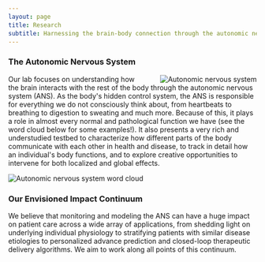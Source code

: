 ```yaml
---
layout: page
title: Research
subtitle: Harnessing the brain-body connection through the autonomic nervous system
---
```


### The Autonomic Nervous System

<img src="/assets/img/ANS_overview.jpg"
style="float: right; margin-left: 2em;"
srcset="/assets/img/ANS_overview.jpg 1083w"
sizes="(min-width: 1501px) calc(10vw - 20px), ((min-width: 1101px) and (max-width: 1500px)) calc(20vw - 20px), ((min-width: 651px) and (max-width: 1100px)) calc(30vw - 20px), ((min-width: 300px) and (max-width: 650px)) calc(45vw - 20px), 150px"
alt="Autonomic nervous system">

Our lab focuses on understanding how the brain interacts with the rest of the body through the autonomic nervous system (ANS). As the body's hidden control system, the ANS is responsible for everything we do not consciously think about, from heartbeats to breathing to digestion to sweating and much more. Because of this, it plays a role in almost every normal and pathological function we have (see the word cloud below for some examples!). It also presents a very rich and understudied testbed to characterize how different parts of the body communicate with each other in health and disease, to track in detail how an individual's body functions, and to explore creative opportunities to intervene for both localized and global effects. 

<img src="/assets/img/wordcloud.jpg"
srcset="/assets/img/wordcloud.jpg 2098w"
sizes="(min-width: 1501px) calc(25vw - 20px), ((min-width: 1101px) and (max-width: 1500px)) calc(35vw - 20px), ((min-width: 651px) and (max-width: 1100px)) calc(65vw - 20px), ((min-width: 300px) and (max-width: 650px)) calc(80vw - 20px), 150px"
alt="Autonomic nervous system word cloud">

### Our Envisioned Impact Continuum

We believe that monitoring and modeling the ANS can have a huge impact on patient care across a wide array of applications, from shedding light on underlying individual physiology to stratifying patients with similar disease etiologies to personalized advance prediction and closed-loop therapeutic delivery algorithms. We aim to work along all points of this continuum. 

